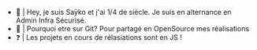 - 👋 | Hey, je suis Saÿko et j'ai 1/4 de siècle. Je suis en alternance en Admin Infra Sécurisé.
- 🔱 | Pourquoi etre sur Git? Pour partagé en OpenSource mes réalisations
- ❓ | Les projets en cours de rélasiations sont en JS !
<!---
MishLeDev/MishLeDev is a ✨ special ✨ repository because its `README.md` (this file) appears on your GitHub profile.
You can click the Preview link to take a look at your changes.
--->
